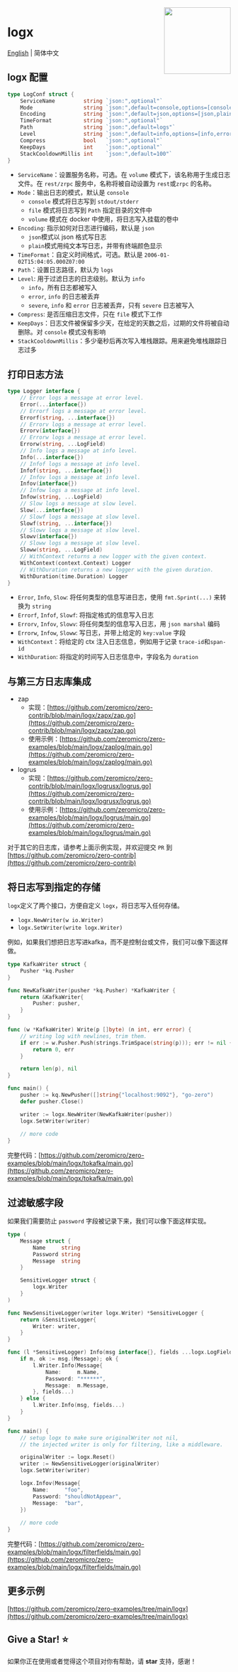 <IMG align="right" width="150px" src="https://raw.githubusercontent.com/zeromicro/zero-doc/main/doc/images/go-zero.png">

# logx

[English](readme.md) | 简体中文

## logx 配置

```go
type LogConf struct {
	ServiceName         string `json:",optional"`
	Mode                string `json:",default=console,options=[console,file,volume]"`
	Encoding            string `json:",default=json,options=[json,plain]"`
	TimeFormat          string `json:",optional"`
	Path                string `json:",default=logs"`
	Level               string `json:",default=info,options=[info,error,severe]"`
	Compress            bool   `json:",optional"`
	KeepDays            int    `json:",optional"`
	StackCooldownMillis int    `json:",default=100"`
}
```

- `ServiceName`：设置服务名称，可选。在 `volume` 模式下，该名称用于生成日志文件。在 `rest/zrpc` 服务中，名称将被自动设置为 `rest`或`zrpc` 的名称。
- `Mode`：输出日志的模式，默认是 `console`
  - `console` 模式将日志写到 `stdout/stderr`
  - `file` 模式将日志写到 `Path` 指定目录的文件中
  - `volume` 模式在 docker 中使用，将日志写入挂载的卷中
- `Encoding`: 指示如何对日志进行编码，默认是 `json`
  - `json`模式以 json 格式写日志
  - `plain`模式用纯文本写日志，并带有终端颜色显示
- `TimeFormat`：自定义时间格式，可选。默认是 `2006-01-02T15:04:05.000Z07:00`
- `Path`：设置日志路径，默认为 `logs`
- `Level`: 用于过滤日志的日志级别。默认为 `info`
  - `info`，所有日志都被写入
  - `error`, `info` 的日志被丢弃
  - `severe`, `info` 和 `error` 日志被丢弃，只有 `severe` 日志被写入
- `Compress`: 是否压缩日志文件，只在 `file` 模式下工作
- `KeepDays`：日志文件被保留多少天，在给定的天数之后，过期的文件将被自动删除。对 `console` 模式没有影响
- `StackCooldownMillis`：多少毫秒后再次写入堆栈跟踪。用来避免堆栈跟踪日志过多

## 打印日志方法

```go
type Logger interface {
	// Error logs a message at error level.
	Error(...interface{})
	// Errorf logs a message at error level.
	Errorf(string, ...interface{})
	// Errorv logs a message at error level.
	Errorv(interface{})
	// Errorw logs a message at error level.
	Errorw(string, ...LogField)
	// Info logs a message at info level.
	Info(...interface{})
	// Infof logs a message at info level.
	Infof(string, ...interface{})
	// Infov logs a message at info level.
	Infov(interface{})
	// Infow logs a message at info level.
	Infow(string, ...LogField)
	// Slow logs a message at slow level.
	Slow(...interface{})
	// Slowf logs a message at slow level.
	Slowf(string, ...interface{})
	// Slowv logs a message at slow level.
	Slowv(interface{})
	// Sloww logs a message at slow level.
	Sloww(string, ...LogField)
	// WithContext returns a new logger with the given context.
	WithContext(context.Context) Logger
	// WithDuration returns a new logger with the given duration.
	WithDuration(time.Duration) Logger
}
```

- `Error`, `Info`, `Slow`: 将任何类型的信息写进日志，使用 `fmt.Sprint(...)` 来转换为 `string`
- `Errorf`, `Infof`, `Slowf`: 将指定格式的信息写入日志
- `Errorv`, `Infov`, `Slowv`: 将任何类型的信息写入日志，用 `json marshal` 编码
- `Errorw`, `Infow`, `Sloww`: 写日志，并带上给定的 `key:value` 字段
- `WithContext`：将给定的 ctx 注入日志信息，例如用于记录 `trace-id`和`span-id`
- `WithDuration`: 将指定的时间写入日志信息中，字段名为 `duration`

## 与第三方日志库集成

- zap
  - 实现：[https://github.com/zeromicro/zero-contrib/blob/main/logx/zapx/zap.go](https://github.com/zeromicro/zero-contrib/blob/main/logx/zapx/zap.go)
  - 使用示例：[https://github.com/zeromicro/zero-examples/blob/main/logx/zaplog/main.go](https://github.com/zeromicro/zero-examples/blob/main/logx/zaplog/main.go)
- logrus
  - 实现：[https://github.com/zeromicro/zero-contrib/blob/main/logx/logrusx/logrus.go](https://github.com/zeromicro/zero-contrib/blob/main/logx/logrusx/logrus.go)
  - 使用示例：[https://github.com/zeromicro/zero-examples/blob/main/logx/logrus/main.go](https://github.com/zeromicro/zero-examples/blob/main/logx/logrus/main.go)

对于其它的日志库，请参考上面示例实现，并欢迎提交 `PR` 到 [https://github.com/zeromicro/zero-contrib](https://github.com/zeromicro/zero-contrib)

## 将日志写到指定的存储

`logx`定义了两个接口，方便自定义 `logx`，将日志写入任何存储。

- `logx.NewWriter(w io.Writer)`
- `logx.SetWriter(write logx.Writer)`

例如，如果我们想把日志写进kafka，而不是控制台或文件，我们可以像下面这样做。

```go
type KafkaWriter struct {
	Pusher *kq.Pusher
}

func NewKafkaWriter(pusher *kq.Pusher) *KafkaWriter {
	return &KafkaWriter{
		Pusher: pusher,
	}
}

func (w *KafkaWriter) Write(p []byte) (n int, err error) {
	// writing log with newlines, trim them.
	if err := w.Pusher.Push(strings.TrimSpace(string(p))); err != nil {
		return 0, err
	}

	return len(p), nil
}

func main() {
	pusher := kq.NewPusher([]string{"localhost:9092"}, "go-zero")
	defer pusher.Close()

	writer := logx.NewWriter(NewKafkaWriter(pusher))
	logx.SetWriter(writer)
  
	// more code
}
```

完整代码：[https://github.com/zeromicro/zero-examples/blob/main/logx/tokafka/main.go](https://github.com/zeromicro/zero-examples/blob/main/logx/tokafka/main.go)

## 过滤敏感字段

如果我们需要防止  `password` 字段被记录下来，我们可以像下面这样实现。

```go
type (
	Message struct {
		Name     string
		Password string
		Message  string
	}

	SensitiveLogger struct {
		logx.Writer
	}
)

func NewSensitiveLogger(writer logx.Writer) *SensitiveLogger {
	return &SensitiveLogger{
		Writer: writer,
	}
}

func (l *SensitiveLogger) Info(msg interface{}, fields ...logx.LogField) {
	if m, ok := msg.(Message); ok {
		l.Writer.Info(Message{
			Name:     m.Name,
			Password: "******",
			Message:  m.Message,
		}, fields...)
	} else {
		l.Writer.Info(msg, fields...)
	}
}

func main() {
	// setup logx to make sure originalWriter not nil,
	// the injected writer is only for filtering, like a middleware.

	originalWriter := logx.Reset()
	writer := NewSensitiveLogger(originalWriter)
	logx.SetWriter(writer)

	logx.Infov(Message{
		Name:     "foo",
		Password: "shouldNotAppear",
		Message:  "bar",
	})
  
	// more code
}
```

完整代码：[https://github.com/zeromicro/zero-examples/blob/main/logx/filterfields/main.go](https://github.com/zeromicro/zero-examples/blob/main/logx/filterfields/main.go)

## 更多示例

[https://github.com/zeromicro/zero-examples/tree/main/logx](https://github.com/zeromicro/zero-examples/tree/main/logx)

## Give a Star! ⭐

如果你正在使用或者觉得这个项目对你有帮助，请 **star** 支持，感谢！
